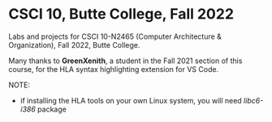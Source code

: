 # CSCI 10, Butte College, Fall 2022

Labs and projects for CSCI 10-N2465 (Computer Architecture &amp; Organization), Fall 2022, Butte College.

Many thanks to **GreenXenith**, a student in the Fall 2021 section of this course, for the HLA syntax highlighting extension for VS Code.

NOTE:

- if installing the HLA tools on your own Linux system, you will need _libc6-i386_ package
